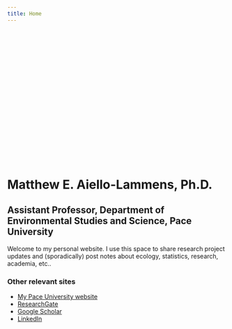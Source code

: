 ```yaml
---
title: Home
---
```


<div style="height:300px; overflow: hidden">
  <img src="/./_index_files/DSC_0047.JPG" style="max-width:100%;min-width:40px;float:top;" alt="" />
</div>

# Matthew E. Aiello-Lammens, Ph.D.

## Assistant Professor, Department of Environmental Studies and Science, Pace University

Welcome to my personal website. I use this space to share research project updates and (sporadically) post notes about ecology, statistics, research, academia, etc.. 

### Other relevant sites

* [My Pace University website](https://www.pace.edu/dyson/sections/meet-the-faculty/faculty-profile/maiellolammens)
* [ResearchGate](https://www.researchgate.net/profile/Matthew_Aiello-Lammens)
* [Google Scholar](https://scholar.google.com/citations?user=tdPkHFEAAAAJ&hl=en)
* [LinkedIn](https://www.linkedin.com/in/matthew-aiello-lammens-b0680a131/)
